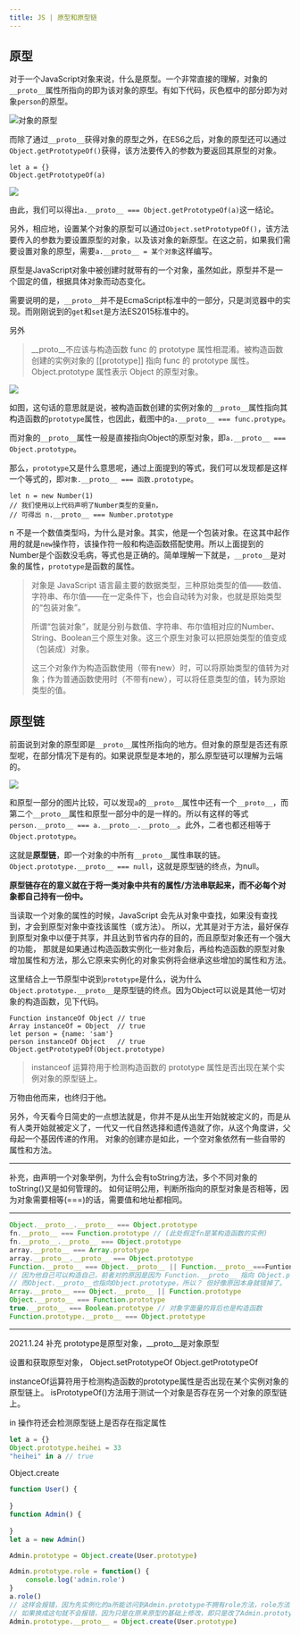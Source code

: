 ```yaml
---
title: JS | 原型和原型链
---
```


## 原型
对于一个JavaScript对象来说，什么是原型。一个非常直接的理解，对象的`__proto__`属性所指向的即为该对象的原型。有如下代码，灰色框中的部分即为对象`person`的原型。

![对象的原型](https://i.loli.net/2020/03/29/YcJrDqMF9HQeuSd.png)

而除了通过`__proto__`获得对象的原型之外，在ES6之后，对象的原型还可以通过`Object.getPrototypeOf()`获得，该方法要传入的参数为要返回其原型的对象。
```
let a = {}
Object.getPrototypeOf(a)
```
![](https://i.loli.net/2020/03/24/9W5dC3fUN1sumSh.png)

由此，我们可以得出`a.__proto__ === Object.getPrototypeOf(a)`这一结论。

另外，相应地，设置某个对象的原型可以通过`Object.setPrototypeOf()`，该方法要传入的参数为要设置原型的对象，以及该对象的新原型。在这之前，如果我们需要设置对象的原型，需要`a.__proto__ = 某个对象`这样编写。

原型是JavaScript对象中被创建时就带有的一个对象，虽然如此，原型并不是一个固定的值，根据具体对象而动态变化。

需要说明的是，`__proto__`并不是EcmaScript标准中的一部分，只是浏览器中的实现。而刚刚说到的`get`和`set`是方法ES2015标准中的。

另外
> __proto__不应该与构造函数 func 的 prototype 属性相混淆。被构造函数创建的实例对象的 [[prototype]] 指向 func 的 prototype 属性。Object.prototype 属性表示 Object 的原型对象。

![](https://i.loli.net/2020/03/25/Ld6MeUJ4tDbG1uc.png)

如图，这句话的意思就是说，被构造函数创建的实例对象的`__proto__`属性指向其构造函数的`prototype`属性，也因此，截图中的`a.__proto__ === func.protype`。

而对象的`__proto__`属性一般是直接指向Object的原型对象，即`a.__proto__ === Object.prototype`。

那么，`prototype`又是什么意思呢，通过上面提到的等式，我们可以发现都是这样一个等式的，即`对象.__proto__ === 函数.prototype`。
```
let n = new Number(1)
// 我们使用以上代码声明了Number类型的变量n，
// 可得出 n.__proto__ === Number.prototype
```
n 不是一个数值类型吗，为什么是对象。其实，他是一个包装对象。在这其中起作用的就是`new`操作符，该操作符一般和构造函数搭配使用。所以上面提到的Number是个函数没毛病，等式也是正确的。简单理解一下就是，`__proto__`是对象的属性，`prototype`是函数的属性。
> 对象是 JavaScript 语言最主要的数据类型，三种原始类型的值——数值、字符串、布尔值——在一定条件下，也会自动转为对象，也就是原始类型的“包装对象”。
> 
> 所谓“包装对象”，就是分别与数值、字符串、布尔值相对应的Number、String、Boolean三个原生对象。这三个原生对象可以把原始类型的值变成（包装成）对象。
> 
> 这三个对象作为构造函数使用（带有new）时，可以将原始类型的值转为对象；作为普通函数使用时（不带有new），可以将任意类型的值，转为原始类型的值。

## 原型链

前面说到对象的原型即是`__proto__`属性所指向的地方。但对象的原型是否还有原型呢，在部分情况下是有的。如果说原型是本地的，那么原型链可以理解为云端的。

![](https://i.loli.net/2020/03/29/T27onmgsPkE6iMC.png)

和原型一部分的图片比较，可以发现`a`的`__proto__`属性中还有一个`__proto__`，而第二个`__proto__`属性和原型一部分中的是一样的。所以有这样的等式`person.__proto__ === a.__proto__.__proto__`。此外，二者也都还相等于`Object.prototype`。

这就是**原型链**，即一个对象的中所有`__proto__`属性串联的链。`Object.prototype.__proto__ === null`，这就是原型链的终点，为null。

**原型链存在的意义就在于将一类对象中共有的属性/方法串联起来，而不必每个对象都自己持有一份中。**

当读取一个对象的属性的时候，JavaScript 会先从对象中查找，如果没有查找到，才会到原型对象中查找该属性（或方法）。
所以，尤其是对于方法，最好保存到原型对象中以便于共享，并且达到节省内存的目的，而且原型对象还有一个强大的功能，
那就是如果通过构造函数实例化一些对象后，再给构造函数的原型对象增加属性和方法，那么它原来实例化的对象实例将会继承这些增加的属性和方法。

这里结合上一节原型中说到`prototype`是什么，说为什么`Object.prototype.__proto__`是原型链的终点。因为Object可以说是其他一切对象的构造函数，见下代码。
```
Function instanceOf Object // true
Array instanceOf = Object  // true
let person = {name: 'sam'}
person instanceOf Object   // true
Object.getPrototypeOf(Object.prototype)
```
> instanceof 运算符用于检测构造函数的 prototype 属性是否出现在某个实例对象的原型链上。

万物由他而来，也终归于他。

另外，今天看今日简史的一点想法就是，你并不是从出生开始就被定义的，而是从有人类开始就被定义了，一代又一代自然选择和遗传造就了你，从这个角度讲，父母起一个基因传递的作用。
对象的创建亦是如此，一个空对象依然有一些自带的属性和方法。

--- 
补充，由声明一个对象举例，为什么会有toString方法，多个不同对象的toString()又是如何管理的。
如何证明公用，判断所指向的原型对象是否相等，因为对象需要相等(===)的话，需要值和地址都相同。

---
```javascript
Object.__proto__.__proto__ === Object.prototype
fn.__proto__ === Function.prototype // (此处假定fn是某构造函数的实例)
fn.__proto__.__proto__ === Object.prototype
array.__proto__ === Array.prototype
array.__proto__.__proto__ === Object.prototype
Function.__proto__ === Object.__proto__ || Function.__proto__===Funtion.prototype
// 因为他自己可以构造自己，前者对的原因是因为 Function.__proto__ 指向 Object.prototype，
// 而Object.__proto__也指向Object.prototype，所以？ 但好像原因本身就错掉了。
Array.__proto__ === Object.__proto__ || Function.prototype
Object.__proto__ === Function.prototype
true.__proto__ === Boolean.prototype // 对象字面量的背后也是构造函数
Function.prototype.__proto__ === Object.prototype
```

---

2021.1.24 补充
prototype是原型对象，__proto__是对象原型

设置和获取原型对象，
Object.setPrototypeOf
Object.getPrototypeOf

instanceOf运算符用于检测构造函数的prototype属性是否出现在某个实例对象的原型链上。
isPrototypeOf()方法用于测试一个对象是否存在另一个对象的原型链上。

in 操作符还会检测原型链上是否存在指定属性
```javascript
let a = {}
Object.prototype.heihei = 33
"heihei" in a // true
```

Object.create
```javascript
function User() {
    
}
function Admin() {
    
}
let a = new Admin()

Admin.prototype = Object.create(User.prototype)

Admin.prototype.role = function() {
    console.log('admin.role')
}
a.role()
// 这样会报错，因为先实例化的a所能访问到Admin.prototype不拥有role方法，role方法存在create方法返回的新的原型对象上。
// 如果换成这句就不会报错，因为只是在原来原型的基础上修改，即只是改了Admin.prototype的__proto__指向，由指向Object.prototype改为指向User.prototype
Admin.prototype.__proto__ = Object.create(User.prototype)

```
